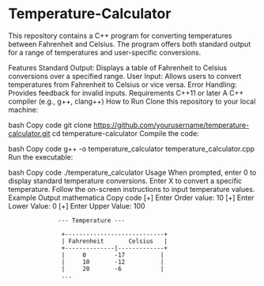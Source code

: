 # Temperature-Calculator

This repository contains a C++ program for converting temperatures between Fahrenheit and Celsius. The program offers both standard output for a range of temperatures and user-specific conversions.

Features
Standard Output: Displays a table of Fahrenheit to Celsius conversions over a specified range.
User Input: Allows users to convert temperatures from Fahrenheit to Celsius or vice versa.
Error Handling: Provides feedback for invalid inputs.
Requirements
C++11 or later
A C++ compiler (e.g., g++, clang++)
How to Run
Clone this repository to your local machine:

bash
Copy code
git clone https://github.com/yourusername/temperature-calculator.git
cd temperature-calculator
Compile the code:

bash
Copy code
g++ -o temperature_calculator temperature_calculator.cpp
Run the executable:

bash
Copy code
./temperature_calculator
Usage
When prompted, enter 0 to display standard temperature conversions.
Enter X to convert a specific temperature.
Follow the on-screen instructions to input temperature values.
Example Output
mathematica
Copy code
[+] Enter Order value: 10
[+] Enter Lower Value: 0
[+] Enter Upper Value: 100

                  --- Temperature ---

                   +----------------------------+
                   | Fahrenheit       Celsius   |
                   +--------------|-------------+
                   |     0        -17          |
                   |     10       -12          |
                   |     20       -6           |
                   ...
